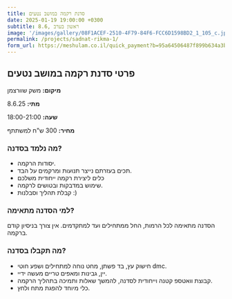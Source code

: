 ```yaml
---
title: סדנת רקמה במושב נטעים
date: 2025-01-19 19:00:00 +0300
subtitle: 8.6, ראשון בערב
image: '/images/gallery/08F1ACEF-2510-4F79-84F6-FCC6D1598BD2_1_105_c.jpeg'
permalink: /projects/sadnat-rikma-1/
form_url: https://meshulam.co.il/quick_payment?b=95a64506487f899b634a3b884fa4245e
---
```


## פרטי סדנת רקמה במושב נטעים

**מיקום:** משק שוורצמן

**מתי:** 8.6.25

**שעה:** 18:00-21:00

**מחיר:** 300 ש"ח למשתתף  

### מה נלמד בסדנה?

- יסודות הרקמה.
- תכים בעזרתם נייצר תנועות ומרקמים על הבד.
- כלים ליצירת רקמה ייחודית משלכם
- שימוש במדבקות ובטושים לרקמה.
- קבלת תהליך וסבלנות :)

### למי הסדנה מתאימה?

הסדנה מתאימה לכל הרמות, החל ממתחילים ועד למתקדמים. אין צורך בניסיון קודם ברקמה.

### מה תקבלו בסדנה?

- חישוק עץ, בד פשתן, מחט נוחה למתחילים ושפע חוטי dmc.
- יין, גבינות ומאפים טריים מעשה ידיי.
- קבוצת וואטספ קטנה וייחודית לסדנה, להמשך שאלות ותמיכה בתהליך הרקמה.
- כלי מיוחד להפגת מתח ולחץ.
